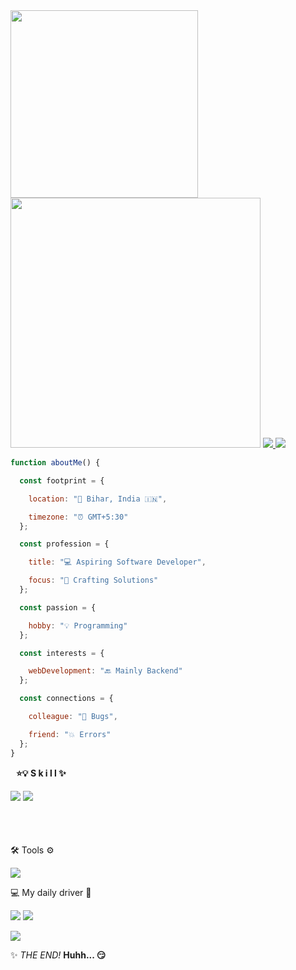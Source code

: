 <img width="300px"  src="https://rajnish.dev/my_name_gh_readme_file">
<img width="400px"  src="https://spotify-github-profile.kittinanx.com/api/view?uid=31adq66u7roiydmuaexvdw2afsqe&cover_image=true&theme=natemoo-re&show_offline=true&background_color=121212&interchange=true&bar_color=A5B68D&bar_color_cover=true">
<a href="https://rajnish.dev">
<img src="https://img.shields.io/badge/my-website-021526?style=for-the-badge"> </a>
<a href="mailto:rajnish.dev">
<img src="https://img.shields.io/badge/hi@rajnish.dev-FFF6E3?style=for-the-badge&logo=gmail"> </a>

```js
function aboutMe() {

  const footprint = {

    location: "📍 Bihar, India 🇮🇳",

    timezone: "⏰ GMT+5:30"
  };

  const profession = {

    title: "💻 Aspiring Software Developer",

    focus: "🔨 Crafting Solutions"
  };

  const passion = {

    hobby: "💡 Programming"
  };

  const interests = {

    webDevelopment: "🔙 Mainly Backend"
  };

  const connections = {

    colleague: "🐞 Bugs",

    friend: "💥 Errors"
  };
}

```

<img width="5px" height="14px" src="https://img.shields.io/badge/_-FF9C73?style=for-the-badge"> __⭐️💡 S k i l l ✨__

![](https://img.shields.io/badge/C-608BC1?style=for-the-badge&logo=c&logoColor=black)
![](https://img.shields.io/badge/JavaScript-FFE31A?style=for-the-badge&logo=javascript&logoColor=black)


![]()
 

![]()



 

<img width="280px" height="10px" src="https://img.shields.io/badge/_-FF4545?style=for-the-badge">




🛠️ Tools ⚙️

![](https://img.shields.io/badge/Cloudflare-FFC96F?style=for-the-badge&logo=Cloudflare&logoColor=black)








💻 My daily driver 🚗

![](https://img.shields.io/badge/Linux-FFE700?style=for-the-badge&logo=linux&logoColor=black)
![](https://img.shields.io/badge/openSUSE_Tumbleweed-0C322C?style=for-the-badge&logo=SUSE&logoColor=white)


![](https://img.shields.io/badge/NeoVim-B6FFA1?&style=for-the-badge&logo=neovim&logoColor=black)





✨ _THE END!_ __Huhh... 😏__
 

